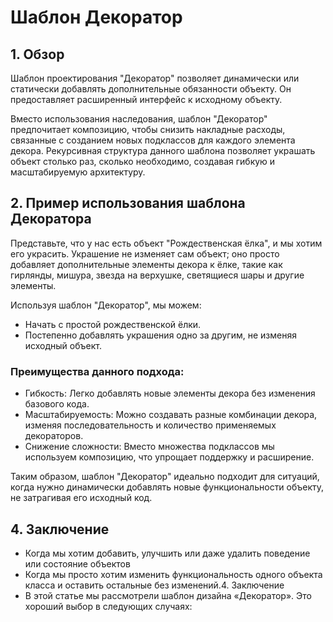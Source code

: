 # Шаблон Декоратор

## 1. Обзор

Шаблон проектирования "Декоратор" позволяет динамически или статически добавлять дополнительные обязанности объекту. Он
предоставляет расширенный интерфейс к исходному объекту.

Вместо использования наследования, шаблон "Декоратор" предпочитает композицию, чтобы снизить накладные расходы,
связанные с созданием новых подклассов для каждого элемента декора. Рекурсивная структура данного шаблона позволяет
украшать объект столько раз, сколько необходимо, создавая гибкую и масштабируемую архитектуру.

## 2. Пример использования шаблона Декоратора

Представьте, что у нас есть объект "Рождественская ёлка", и мы хотим его украсить. Украшение не изменяет сам объект; оно
просто добавляет дополнительные элементы декора к ёлке, такие как гирлянды, мишура, звезда на верхушке, светящиеся шары
и другие элементы.

Используя шаблон "Декоратор", мы можем:

- Начать с простой рождественской ёлки.
- Постепенно добавлять украшения одно за другим, не изменяя исходный объект.

### Преимущества данного подхода:

- Гибкость: Легко добавлять новые элементы декора без изменения базового кода.
- Масштабируемость: Можно создавать разные комбинации декора, изменяя последовательность и количество применяемых
  декораторов.
- Снижение сложности: Вместо множества подклассов мы используем композицию, что упрощает поддержку и расширение.

Таким образом, шаблон "Декоратор" идеально подходит для ситуаций, когда нужно динамически добавлять новые
функциональности объекту, не затрагивая его исходный код.

## 4. Заключение

- Когда мы хотим добавить, улучшить или даже удалить поведение или состояние объектов
- Когда мы просто хотим изменить функциональность одного объекта класса и оставить остальные без изменений.4. Заключение
- В этой статье мы рассмотрели шаблон дизайна «Декоратор». Это хороший выбор в следующих случаях:
